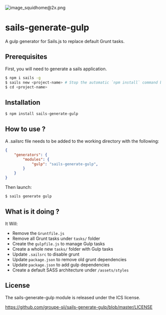 ![image_squidhome@2x.png](http://i.imgur.com/RIvu9.png)

# sails-generate-gulp

A gulp generator for Sails.js to replace default Grunt tasks.

## Prerequisites

First, you will need to generate a sails application.

```sh
$ npm i sails -g
$ sails new <project-name> # Stop the automatic `npm install` command before it install sails depencies and gulp with it
$ cd <project-name>
```

## Installation

```sh
$ npm install sails-generate-gulp
```

## How to use ?

A .sailsrc file needs to be added to the working directory with the following:

```json
{
    "generators": {
        "modules": {
            "gulp": "sails-generate-gulp",
        }
    }
}
```

Then launch:

```sh
$ sails generate gulp
```

## What is it doing ?

It Will:

* Remove the `Gruntfile.js`
* Remove all Grunt tasks under `tasks/` folder
* Create the `gulpfile.js` to manage Gulp tasks
* Create a whole new `tasks/` folder with Gulp tasks
* Update `.sailsrc` to disable grunt
* Update `package.json` to remove old grunt dependencies
* Update `package.json` to add gulp dependencies
* Create a default SASS architecture under `/assets/styles`

## License

The sails-generate-gulp module is released under the ICS license.

https://github.com/groupe-sii/sails-generate-gulp/blob/master/LICENSE
